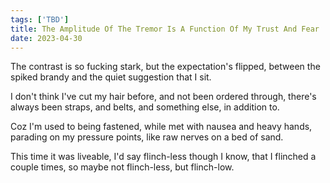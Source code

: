 ```yaml
---
tags: ['TBD']
title: The Amplitude Of The Tremor Is A Function Of My Trust And Fear
date: 2023-04-30
---
```


The contrast is so fucking stark,
but the expectation's flipped,
between the spiked brandy and
the quiet suggestion that I sit.

I don't think I've cut my hair before,
and not been ordered through,
there's always been straps, and belts,
and something else, in addition to.

Coz I'm used to being fastened,
while met with nausea and heavy hands,
parading on my pressure points,
like raw nerves on a bed of sand.

This time it was liveable,
I'd say flinch-less though I know,
that I flinched a couple times,
so maybe not flinch-less, but flinch-low.
